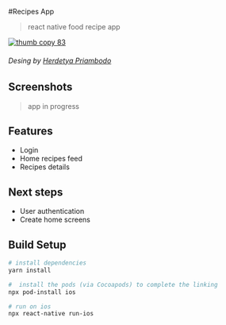 #Recipes App

> react native food recipe app

[![thumb copy 83](https://cdn.dribbble.com/users/1294892/screenshots/15295362/media/a8c454a69e3f3a51e6b85842d7dbbe50.png?compress=1&resize=1600x1200)](https://cdn.dribbble.com/users/1294892/screenshots/15295362/media/a8c454a69e3f3a51e6b85842d7dbbe50.png?compress=1&resize=1600x1200)

###### Desing by [Herdetya Priambodo](https://dribbble.com/herdetya)

## Screenshots

> app in progress

<!-- ![Home View](./docs/screenshot_a.png)
![Board View](./docs/screenshot_b.png) -->

## Features

- Login
- Home recipes feed
- Recipes details

## Next steps

- User authentication
- Create home screens

## Build Setup

```bash
# install dependencies
yarn install

#  install the pods (via Cocoapods) to complete the linking
npx pod-install ios

# run on ios
npx react-native run-ios
```

